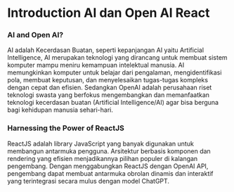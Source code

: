 # Introduction AI dan Open AI React

### AI and Open AI?

AI adalah Kecerdasan Buatan, seperti kepanjangan AI yaitu Artificial Intelligence, AI merupakan teknologi yang dirancang untuk membuat sistem komputer mampu meniru kemampuan intelektual manusia. AI memungkinkan komputer untuk belajar dari pengalaman, mengidentifikasi pola, membuat keputusan, dan menyelesaikan tugas-tugas kompleks dengan cepat dan efisien.
Sedangkan OpenAI adalah perusahaan riset teknologi swasta yang berfokus mengembangkan dan memanfaatkan teknologi kecerdasan buatan (Artificial Intelligence/AI) agar bisa berguna bagi kehidupan manusia sehari-hari.

### Harnessing the Power of ReactJS

ReactJS adalah library JavaScript yang banyak digunakan untuk membangun antarmuka pengguna. Arsitektur berbasis komponen dan rendering yang efisien menjadikannya pilihan populer di kalangan pengembang. Dengan menggabungkan ReactJS dengan OpenAI API, pengembang dapat membuat antarmuka obrolan dinamis dan interaktif yang terintegrasi secara mulus dengan model ChatGPT.
